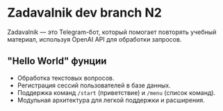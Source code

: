 # Zadavalnik dev branch N2

Zadavalnik — это Telegram-бот, который помогает повторять учебный материал,
используя OpenAI API для обработки запросов.

## "Hello World" фунции
- Обработка текстовых вопросов.
- Регистрация сессий пользователей в базе данных.
- Поддержка команд `/start` (приветствие) и `/menu` (список команд).
- Модульная архитектура для легкой поддержки и расширения.

